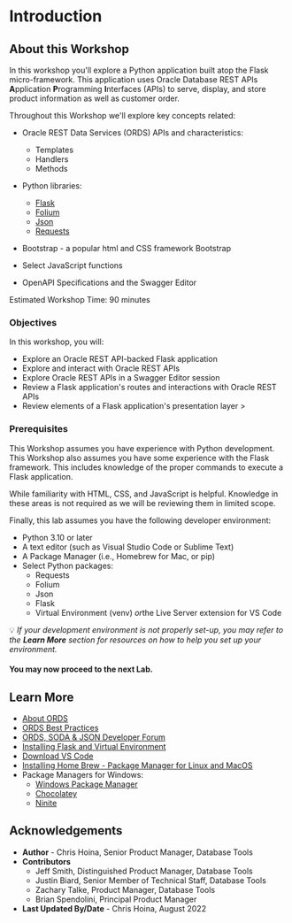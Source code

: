 # Introduction

## About this Workshop

In this workshop you'll explore a Python application built atop the Flask micro-framework. This application uses Oracle Database REST APIs <b>A</b>pplication <b>P</b>rogramming <b>I</b>nterfaces (APIs) to serve, display, and store product information as well as customer order.

Throughout this Workshop we'll explore key concepts related: 
- Oracle REST Data Services (ORDS) APIs and characteristics:
  - Templates
  - Handlers 
  - Methods 

- Python libraries: 
  - [Flask](https://flask.palletsprojects.com/en/2.2.x/) 
  - [Folium](https://python-visualization.github.io/folium/) 
  - [Json](https://docs.python.org/3/library/json.html) 
  - [Requests](https://requests.readthedocs.io/en/latest/)

- Bootstrap - a popular html and CSS framework Bootstrap
- Select JavaScript functions
- OpenAPI Specifications and the Swagger Editor

Estimated Workshop Time: 90 minutes

### Objectives

In this workshop, you will:
* Explore an Oracle REST API-backed Flask application
* Explore and interact with Oracle REST APIs
* Explore Oracle REST APIs in a Swagger Editor session
* Review a Flask application's routes and interactions with Oracle REST APIs
* Review elements of a Flask application's presentation layer >

### Prerequisites

This Workshop assumes you have experience with Python development. This Workshop also assumes you have some experience with the Flask framework. This includes knowledge of the proper commands to execute a Flask application. 

While familiarity with HTML, CSS, and JavaScript is helpful. Knowledge in these areas is not required as we will be reviewing them in limited scope. 

Finally, this lab assumes you have the following developer environment: 
- Python 3.10 or later 
- A text editor (such as Visual Studio Code or Sublime Text)
- A Package Manager (i.e., Homebrew for Mac, or pip)
- Select Python packages: 
  - Requests 
  - Folium
  - Json
  - Flask 
  - Virtual Environment (venv) <i>or</i>the Live Server extension for VS Code 

:bulb: <i>If your development environment is not properly set-up, you may refer to the <b>Learn More</b> section for resources on how to help you set up your environment.</i>

#### You may now proceed to the next Lab.

## Learn More

* [About ORDS](https://www.oracle.com/database/technologies/appdev/rest.html)
* [ORDS Best Practices](https://www.oracle.com/database/technologies/appdev/rest/best-practices/)
* [ORDS, SODA & JSON Developer Forum](https://community.oracle.com/tech/developers/categories/oracle_rest_data_services) 
* [Installing Flask and Virtual Environment](https://flask.palletsprojects.com/en/2.1.x/installation/)
* [Download VS Code](https://code.visualstudio.com/download)
* [Installing Home Brew - Package Manager for Linux and MacOS](https://docs.brew.sh/Installation)
* Package Managers for Windows:
  * [Windows Package Manager](https://docs.microsoft.com/en-us/windows/package-manager/)
  * [Chocolatey](https://chocolatey.org/)
  * [Ninite](https://ninite.com/)

## Acknowledgements

* **Author** - Chris Hoina, Senior Product Manager, Database Tools
* **Contributors**
  - Jeff Smith, Distinguished Product Manager, Database Tools
  - Justin Biard, Senior Member of Technical Staff, Database Tools 
  - Zachary Talke, Product Manager, Database Tools
  - Brian Spendolini, Principal Product Manager
* **Last Updated By/Date** - Chris Hoina, August 2022
